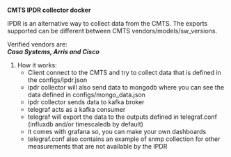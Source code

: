 **CMTS IPDR collector docker**

IPDR is an alternative way to collect data from the CMTS. The exports supported can be different between CMTS vendors/models/sw_versions.

Verified vendors are:<br>
***Casa Systems, Arris and Cisco***

1. How it works:
   - Client connect to the CMTS and try to collect data that is defined in the configs/ipdr.json
   - ipdr collector will also send data to mongodb where you can see the data defined in configs/mongo_data.json
   - ipdr collector sends data to kafka broker
   - telegraf acts as a kafka consumer
   - telegraf will export the data to the outputs defined in telegraf.conf (influxdb and/or timescaledb by default)
   - it comes with grafana so, you can make your own dashboards
   - telegraf.conf also contains an example of snmp collection for other measurements that are not available by the IPDR
    
     
